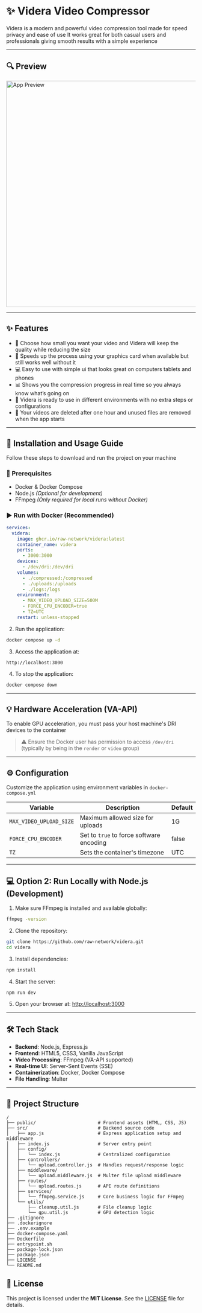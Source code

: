 # ✨ Videra Video Compressor

Videra is a modern and powerful video compression tool made for speed privacy and ease of use
It works great for both casual users and professionals giving smooth results with a simple experience

---

## 🔍 Preview

<img src="https://files.catbox.moe/0f3iy9.gif" alt="App Preview" width="600">

---

## ✨ Features

* 🎯 Choose how small you want your video and Videra will keep the quality while reducing the size
* 🚀 Speeds up the process using your graphics card when available but still works well without it
* 💻 Easy to use with simple ui that looks great on computers tablets and phones
* 📊 Shows you the compression progress in real time so you always know what’s going on
* 🐳 Videra is ready to use in different environments with no extra steps or configurations
* 🧹 Your videos are deleted after one hour and unused files are removed when the app starts

---

## 🚀 Installation and Usage Guide

Follow these steps to download and run the project on your machine

### 🔧 Prerequisites

* Docker & Docker Compose
* Node.js *(Optional for development)*
* FFmpeg *(Only required for local runs without Docker)*

### ▶️ Run with Docker (Recommended)

```yaml
services:
  videra:
    image: ghcr.io/raw-network/videra:latest
    container_name: videra
    ports:
      - 3000:3000
    devices:
      - /dev/dri:/dev/dri
    volumes:
      - ./compressed:/compressed
      - ./uploads:/uploads
      - ./logs:/logs
    environment:
      - MAX_VIDEO_UPLOAD_SIZE=500M
      - FORCE_CPU_ENCODER=true
      - TZ=UTC
    restart: unless-stopped
```

2. Run the application:

```bash
docker compose up -d
```

3. Access the application at:

```
http://localhost:3000
```

4. To stop the application:

```bash
docker compose down
```

---

## 💡 Hardware Acceleration (VA-API)

To enable GPU acceleration, you must pass your host machine's DRI devices to the container

> ⚠️ Ensure the Docker user has permission to access `/dev/dri` (typically by being in the `render` or `video` group)

---

## ⚙️ Configuration

Customize the application using environment variables in `docker-compose.yml`

| Variable                | Description                              | Default |
| ----------------------- | ---------------------------------------- | ------- |
| `MAX_VIDEO_UPLOAD_SIZE` | Maximum allowed size for uploads         | 1G      |
| `FORCE_CPU_ENCODER`     | Set to `true` to force software encoding | false   |
| `TZ`                    | Sets the container's timezone            | UTC     |


---

## 💻 Option 2: Run Locally with Node.js (Development)

1. Make sure FFmpeg is installed and available globally:

```bash
ffmpeg -version
```

2. Clone the repository:

```bash
git clone https://github.com/raw-network/videra.git
cd videra
```

3. Install dependencies:

```bash
npm install
```

4. Start the server:

```bash
npm run dev
```

5. Open your browser at:
   [http://localhost:3000](http://localhost:3000)

---

## 🛠️ Tech Stack

* **Backend**: Node.js, Express.js
* **Frontend**: HTML5, CSS3, Vanilla JavaScript
* **Video Processing**: FFmpeg (VA-API supported)
* **Real-time UI**: Server-Sent Events (SSE)
* **Containerization**: Docker, Docker Compose
* **File Handling**: Multer

---

## 📂 Project Structure

```
/
├── public/                       # Frontend assets (HTML, CSS, JS)
├── src/                          # Backend source code
│   ├── app.js                    # Express application setup and middleware
│   ├── index.js                  # Server entry point
│   ├── config/
│   │   └── index.js              # Centralized configuration
│   ├── controllers/
│   │   └── upload.controller.js  # Handles request/response logic
│   ├── middleware/
│   │   └── upload.middleware.js  # Multer file upload middleware
│   ├── routes/
│   │   └── upload.routes.js      # API route definitions
│   ├── services/
│   │   └── ffmpeg.service.js     # Core business logic for FFmpeg
│   └── utils/
│       ├── cleanup.util.js       # File cleanup logic
│       └── gpu.util.js           # GPU detection logic
├── .gitignore
├── .dockerignore
├── .env.example
├── docker-compose.yaml
├── Dockerfile
├── entrypoint.sh
├── package-lock.json
├── package.json
├── LICENSE
└── README.md
```

## 📄 License

This project is licensed under the **MIT License**.
See the [LICENSE](./LICENSE) file for details.
